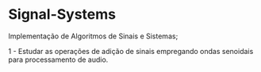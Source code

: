# Signal-Systems
Implementação de Algoritmos de Sinais e Sistemas;

1 - Estudar as operações de adição de sinais empregando ondas senoidais para processamento de
audio. 
